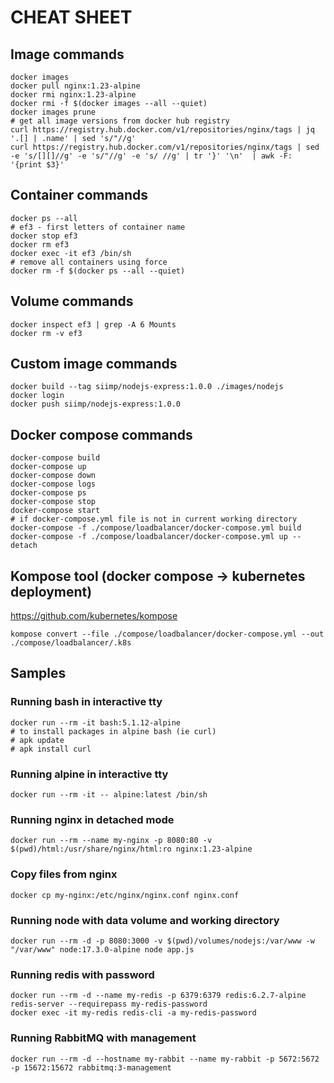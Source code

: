 # CHEAT SHEET

## Image commands
```
docker images
docker pull nginx:1.23-alpine
docker rmi nginx:1.23-alpine
docker rmi -f $(docker images --all --quiet)
docker images prune
# get all image versions from docker hub registry
curl https://registry.hub.docker.com/v1/repositories/nginx/tags | jq '.[] | .name' | sed 's/"//g'
curl https://registry.hub.docker.com/v1/repositories/nginx/tags | sed -e 's/[][]//g' -e 's/"//g' -e 's/ //g' | tr '}' '\n'  | awk -F: '{print $3}'
```

## Container commands
```
docker ps --all
# ef3 - first letters of container name
docker stop ef3
docker rm ef3
docker exec -it ef3 /bin/sh
# remove all containers using force
docker rm -f $(docker ps --all --quiet)
```

## Volume commands
```
docker inspect ef3 | grep -A 6 Mounts
docker rm -v ef3
```

## Custom image commands
```
docker build --tag siimp/nodejs-express:1.0.0 ./images/nodejs
docker login
docker push siimp/nodejs-express:1.0.0
```

## Docker compose commands
```
docker-compose build
docker-compose up
docker-compose down
docker-compose logs
docker-compose ps
docker-compose stop
docker-compose start
# if docker-compose.yml file is not in current working directory
docker-compose -f ./compose/loadbalancer/docker-compose.yml build
docker-compose -f ./compose/loadbalancer/docker-compose.yml up --detach
```

## Kompose tool (docker compose -> kubernetes deployment)
https://github.com/kubernetes/kompose
```
kompose convert --file ./compose/loadbalancer/docker-compose.yml --out ./compose/loadbalancer/.k8s
```

## Samples

### Running bash in interactive tty
```
docker run --rm -it bash:5.1.12-alpine
# to install packages in alpine bash (ie curl)
# apk update
# apk install curl
```

### Running alpine in interactive tty
```
docker run --rm -it -- alpine:latest /bin/sh
```

### Running nginx in detached mode
```
docker run --rm --name my-nginx -p 8080:80 -v $(pwd)/html:/usr/share/nginx/html:ro nginx:1.23-alpine
```

### Copy files from nginx
```
docker cp my-nginx:/etc/nginx/nginx.conf nginx.conf
```

### Running node with data volume and working directory
```
docker run --rm -d -p 8080:3000 -v $(pwd)/volumes/nodejs:/var/www -w "/var/www" node:17.3.0-alpine node app.js
```

### Running redis with password
```
docker run --rm -d --name my-redis -p 6379:6379 redis:6.2.7-alpine redis-server --requirepass my-redis-password
docker exec -it my-redis redis-cli -a my-redis-password
```

### Running RabbitMQ with management
```
docker run --rm -d --hostname my-rabbit --name my-rabbit -p 5672:5672 -p 15672:15672 rabbitmq:3-management
```





